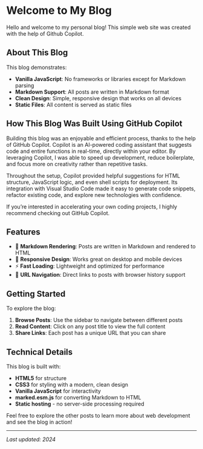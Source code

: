 # Welcome to My Blog

Hello and welcome to my personal blog! This simple web site was created with the help of Github Copilot.

## About This Blog

This blog demonstrates:

- **Vanilla JavaScript**: No frameworks or libraries except for Markdown parsing
- **Markdown Support**: All posts are written in Markdown format
- **Clean Design**: Simple, responsive design that works on all devices
- **Static Files**: All content is served as static files

## How This Blog Was Built Using GitHub Copilot
Building this blog was an enjoyable and efficient process, thanks to the help of GitHub Copilot. 
Copilot is an AI-powered coding assistant that suggests code and entire functions in real-time, 
directly within your editor. By leveraging Copilot, I was able to speed up development, reduce 
boilerplate, and focus more on creativity rather than repetitive tasks.

Throughout the setup, Copilot provided helpful suggestions for HTML structure, JavaScript logic, 
and even shell scripts for deployment. Its integration with Visual Studio Code made it easy to 
generate code snippets, refactor existing code, and explore new technologies with confidence.

If you’re interested in accelerating your own coding projects, I highly recommend checking out GitHub Copilot.

## Features

- 📝 **Markdown Rendering**: Posts are written in Markdown and rendered to HTML
- 🎨 **Responsive Design**: Works great on desktop and mobile devices
- ⚡ **Fast Loading**: Lightweight and optimized for performance
- 🔗 **URL Navigation**: Direct links to posts with browser history support

## Getting Started

To explore the blog:

1. **Browse Posts**: Use the sidebar to navigate between different posts
2. **Read Content**: Click on any post title to view the full content
3. **Share Links**: Each post has a unique URL that you can share

## Technical Details

This blog is built with:

- **HTML5** for structure
- **CSS3** for styling with a modern, clean design
- **Vanilla JavaScript** for interactivity
- **marked.esm.js** for converting Markdown to HTML
- **Static hosting** - no server-side processing required

Feel free to explore the other posts to learn more about web development and see the blog in action!

---

*Last updated: 2024*

